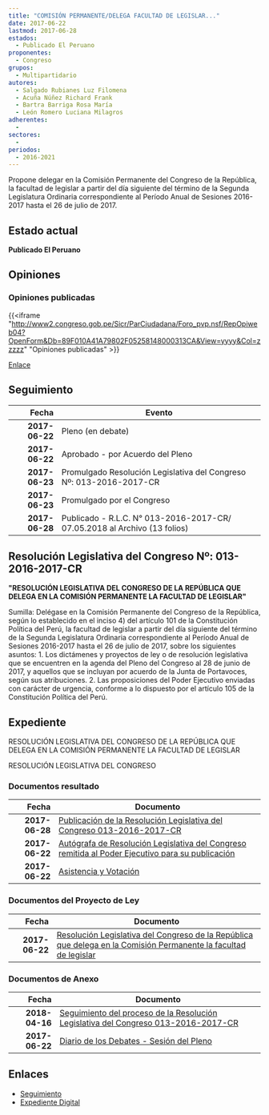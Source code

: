 ```yaml
---
title: "COMISIÓN PERMANENTE/DELEGA FACULTAD DE LEGISLAR..."
date: 2017-06-22
lastmod: 2017-06-28
estados: 
  - Publicado El Peruano
proponentes: 
  - Congreso
grupos: 
  - Multipartidario
autores: 
  - Salgado Rubianes Luz Filomena
  - Acuña Núñez Richard Frank
  - Bartra Barriga Rosa María
  - León Romero Luciana Milagros
adherentes: 
  - 
sectores: 
  - 
periodos: 
  - 2016-2021
---
```


Propone delegar en la Comisión Permanente del Congreso de la República, la facultad de legislar a partir del día siguiente del término de la Segunda Legislatura Ordinaria correspondiente al Período Anual de Sesiones 2016-2017 hasta el 26 de julio de 2017.


## Estado actual

**Publicado El Peruano**

## Opiniones

### Opiniones publicadas

{{<iframe "http://www2.congreso.gob.pe/Sicr/ParCiudadana/Foro_pvp.nsf/RepOpiweb04?OpenForm&Db=89F010A41A79802F05258148000313CA&View=yyyy&Col=zzzzz" "Opiniones publicadas" >}}

[Enlace](http://www2.congreso.gob.pe/Sicr/ParCiudadana/Foro_pvp.nsf/RepOpiweb04?OpenForm&Db=89F010A41A79802F05258148000313CA&View=yyyy&Col=zzzzz)

## Seguimiento

| Fecha | Evento |
|------:|--------|
| **2017-06-22** | Pleno (en debate)|
| **2017-06-22** | Aprobado - por Acuerdo del Pleno|
| **2017-06-23** | Promulgado Resolución Legislativa del Congreso Nº: 013-2016-2017-CR|
| **2017-06-23** | Promulgado por el Congreso|
| **2017-06-28** | Publicado - R.L.C. N° 013-2016-2017-CR/ 07.05.2018 al Archivo (13 folios)|

## Resolución Legislativa del Congreso Nº: 013-2016-2017-CR

**"RESOLUCIÓN LEGISLATIVA DEL CONGRESO DE LA REPÚBLICA QUE DELEGA EN LA COMISIÓN PERMANENTE LA FACULTAD DE LEGISLAR"**

Sumilla: Delégase en la Comisión Permanente del Congreso de la República, según lo establecido en el inciso 4) del artículo 101 de la Constitución Política del Perú, la facultad de legislar a partir del día siguiente del término de la Segunda Legislatura Ordinaria correspondiente al Período Anual de Sesiones 2016-2017 hasta el 26 de julio de 2017, sobre los siguientes asuntos: 1. Los dictámenes y proyectos de ley o de resolución legislativa que se encuentren en la agenda del Pleno del Congreso al 28 de junio de 2017, y aquellos que se incluyan por acuerdo de la Junta de Portavoces, según sus atribuciones. 2. Las proposiciones del Poder Ejecutivo enviadas con carácter de urgencia, conforme a lo dispuesto por el artículo 105 de la Constitución Política del Perú.


## Expediente

RESOLUCIÓN LEGISLATIVA DEL CONGRESO DE LA REPÚBLICA QUE DELEGA EN LA COMISIÓN PERMANENTE LA FACULTAD DE LEGISLAR

RESOLUCIÓN LEGISLATIVA DEL CONGRESO


### Documentos resultado

| Fecha | Documento |
|------:|--------|
| **2017-06-28** | [Publicación de la Resolución Legislativa del Congreso 013-2016-2017-CR](http://www.leyes.congreso.gob.pe/Documentos/2016_2021/Resolucion_Legislativa_del_Congreso/RLC-013-2016-2017-CR.pdf) |
| **2017-06-22** | [Autógrafa de Resolución Legislativa del Congreso remitida al Poder Ejecutivo para su publicación](http://www.leyes.congreso.gob.pe/Documentos/2016_2021/Autografas/Resolucion_Legislativa_del_Congreso/AU0158120170622.pdf) |
| **2017-06-22** | [Asistencia y Votación](http://www.leyes.congreso.gob.pe/Documentos/2016_2021/Asistencia_y_Votacion/Proyectos_de_Ley/AV0158120170622.pdf) |

### Documentos del Proyecto de Ley

| Fecha | Documento |
|------:|--------|
| **2017-06-22** | [Resolución Legislativa del Congreso de la República que delega en la Comisión Permanente la facultad de legislar](http://www.leyes.congreso.gob.pe/Documentos/2016_2021/Proyectos_de_Ley_y_de_Resoluciones_Legislativas/PL0158120170622.pdf) |

### Documentos de Anexo

| Fecha | Documento |
|------:|--------|
| **2018-04-16** | [Seguimiento del proceso de la Resolución Legislativa del Congreso 013-2016-2017-CR](http://www.leyes.congreso.gob.pe/Documentos/2016_2021/Seguimiento_de_Proyectos_de_Ley/01581PL20180412.pdf) |
| **2017-06-22** | [Diario de los Debates - Sesión del Pleno](http://www2.congreso.gob.pe/Sicr/DiarioDebates/Publicad.nsf/SesionesPleno/05256D6E0073DFE90525814800610048/$FILE/SLO-2016-17A.pdf) |

## Enlaces 

- [Seguimiento](http://www2.congreso.gob.pe/Sicr/TraDocEstProc/CLProLey2016.nsf/f7fff46988ca05b1052578e100829cc7/c2e0de96dfd6bd1605258148000b15f1?OpenDocument)
- [Expediente Digital](http://www2.congreso.gob.pehttp://www2.congreso.gob.pe/Sicr/TraDocEstProc/CLProLey2016.nsf/f7fff46988ca05b1052578e100829cc7/c2e0de96dfd6bd1605258148000b15f1?OpenDocument&Click=05257FB7005EB655.eb71d0cf91d8294e05256cdf006b5706/$Body/0.1C6C)
